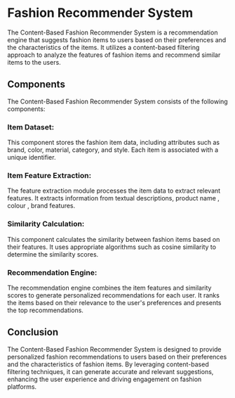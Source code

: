 # Fashion Recommender System

The Content-Based Fashion Recommender System is a recommendation engine that suggests fashion items to users based on their preferences and the characteristics of the items. It utilizes a content-based filtering approach to analyze the features of fashion items and recommend similar items to the users.

## Components

The Content-Based Fashion Recommender System consists of the following components:

### Item Dataset: 
This component stores the fashion item data, including attributes such as brand, color, material, category, and style. Each item is associated with a unique identifier.

### Item Feature Extraction: 
The feature extraction module processes the item data to extract relevant features. It extracts information from textual descriptions, product name , colour , brand features.

### Similarity Calculation: 
This component calculates the similarity between fashion items based on their features. It uses appropriate algorithms such as cosine similarity to determine the similarity scores.

### Recommendation Engine: 
The recommendation engine combines the item features and similarity scores to generate personalized recommendations for each user. It ranks the items based on their relevance to the user's preferences and presents the top recommendations.


## Conclusion

The Content-Based Fashion Recommender System is designed to provide personalized fashion recommendations to users based on their preferences and the characteristics of fashion items. By leveraging content-based filtering techniques, it can generate accurate and relevant suggestions, enhancing the user experience and driving engagement on fashion platforms.
